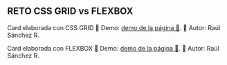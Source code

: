 ## RETO CSS GRID vs FLEXBOX
Card elaborada con CSS GRID
💙 Demo: [demo de la página 👀](xxxx).
💙 Autor: Raúl Sánchez R.

Card elaborada con FLEXBOX
🧡 Demo: [demo de la página 👀](xxxx).
🧡 Autor: Raúl Sánchez R.